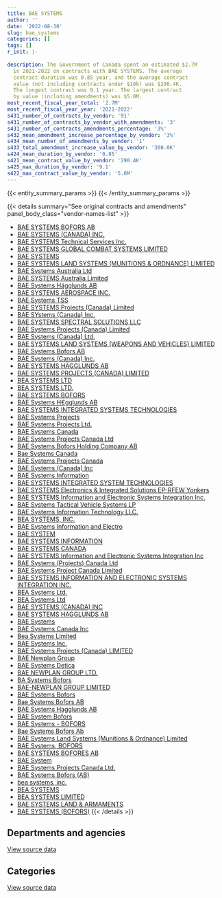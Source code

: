 ```yaml
---
title: BAE SYSTEMS
author: ''
date: '2022-08-30'
slug: bae_systems
categories: []
tags: []
r_init: |-
  
description: The Government of Canada spent an estimated $2.7M
  in 2021-2022 on contracts with BAE SYSTEMS. The average
  contract duration was 0.85 year, and the average contract
  value (not including contracts under $10k) was $290.4K.
  The longest contract was 9.1 year. The largest contract
  by value (including amendments) was $5.0M.
most_recent_fiscal_year_total: '2.7M'
most_recent_fiscal_year_year: '2021-2022'
s431_number_of_contracts_by_vendor: '91'
s431_number_of_contracts_by_vendor_with_amendments: '3'
s431_number_of_contracts_amendments_percentage: '3%'
s432_mean_amendment_increase_percentage_by_vendor: '3%'
s434_mean_number_of_amendments_by_vendor: '1'
s433_total_amendment_increase_value_by_vendor: '300.0K'
s424_mean_duration_by_vendor: '0.85'
s421_mean_contract_value_by_vendor: '290.4K'
s425_max_duration_by_vendor: '9.1'
s422_max_contract_value_by_vendor: '5.0M'
---
```


<script src="/rmarkdown-libs/htmlwidgets/htmlwidgets.js"></script>
<link href="/rmarkdown-libs/datatables-css/datatables-crosstalk.css" rel="stylesheet" />
<script src="/rmarkdown-libs/datatables-binding/datatables.js"></script>
<script src="/rmarkdown-libs/jquery/jquery-3.6.0.min.js"></script>
<link href="/rmarkdown-libs/dt-core-bootstrap/css/dataTables.bootstrap.min.css" rel="stylesheet" />
<link href="/rmarkdown-libs/dt-core-bootstrap/css/dataTables.bootstrap.extra.css" rel="stylesheet" />
<script src="/rmarkdown-libs/dt-core-bootstrap/js/jquery.dataTables.min.js"></script>
<script src="/rmarkdown-libs/dt-core-bootstrap/js/dataTables.bootstrap.min.js"></script>
<link href="/rmarkdown-libs/crosstalk/css/crosstalk.min.css" rel="stylesheet" />
<script src="/rmarkdown-libs/crosstalk/js/crosstalk.min.js"></script>
<script src="/rmarkdown-libs/htmlwidgets/htmlwidgets.js"></script>
<link href="/rmarkdown-libs/datatables-css/datatables-crosstalk.css" rel="stylesheet" />
<script src="/rmarkdown-libs/datatables-binding/datatables.js"></script>
<script src="/rmarkdown-libs/jquery/jquery-3.6.0.min.js"></script>
<link href="/rmarkdown-libs/dt-core-bootstrap/css/dataTables.bootstrap.min.css" rel="stylesheet" />
<link href="/rmarkdown-libs/dt-core-bootstrap/css/dataTables.bootstrap.extra.css" rel="stylesheet" />
<script src="/rmarkdown-libs/dt-core-bootstrap/js/jquery.dataTables.min.js"></script>
<script src="/rmarkdown-libs/dt-core-bootstrap/js/dataTables.bootstrap.min.js"></script>
<link href="/rmarkdown-libs/crosstalk/css/crosstalk.min.css" rel="stylesheet" />
<script src="/rmarkdown-libs/crosstalk/js/crosstalk.min.js"></script>

{{< entity_summary_params >}}
{{< /entity_summary_params >}}

{{< details summary="See original contracts and amendments" panel_body_class="vendor-names-list" >}}
- [BAE SYSTEMS BOFORS AB](https://search.open.canada.ca/en/ct/?sort=contract_value_f%20desc&page=1&search_text=%22BAE%20SYSTEMS%20BOFORS%20AB%22)
- [BAE SYSTEMS (CANADA) INC.](https://search.open.canada.ca/en/ct/?sort=contract_value_f%20desc&page=1&search_text=%22BAE%20SYSTEMS%20%28CANADA%29%20INC.%22)
- [BAE SYSTEMS Technical Services Inc.](https://search.open.canada.ca/en/ct/?sort=contract_value_f%20desc&page=1&search_text=%22BAE%20SYSTEMS%20Technical%20Services%20Inc.%22)
- [BAE SYSTEMS GLOBAL COMBAT SYSTEMS LIMITED](https://search.open.canada.ca/en/ct/?sort=contract_value_f%20desc&page=1&search_text=%22BAE%20SYSTEMS%20GLOBAL%20COMBAT%20SYSTEMS%20LIMITED%22)
- [BAE SYSTEMS](https://search.open.canada.ca/en/ct/?sort=contract_value_f%20desc&page=1&search_text=%22BAE%20SYSTEMS%22)
- [BAE SYSTEMS LAND SYSTEMS (MUNITIONS & ORDNANCE) LIMITED](https://search.open.canada.ca/en/ct/?sort=contract_value_f%20desc&page=1&search_text=%22BAE%20SYSTEMS%20LAND%20SYSTEMS%20%28MUNITIONS%20%26%20ORDNANCE%29%20LIMITED%22)
- [BAE Systems Australia Ltd](https://search.open.canada.ca/en/ct/?sort=contract_value_f%20desc&page=1&search_text=%22BAE%20Systems%20Australia%20Ltd%22)
- [BAE SYSTEMS Australia Limited](https://search.open.canada.ca/en/ct/?sort=contract_value_f%20desc&page=1&search_text=%22BAE%20SYSTEMS%20Australia%20Limited%22)
- [BAE Systems Hägglunds AB](https://search.open.canada.ca/en/ct/?sort=contract_value_f%20desc&page=1&search_text=%22BAE%20Systems%20H%c3%a4gglunds%20AB%22)
- [BAE SYSTEMS AEROSPACE INC.](https://search.open.canada.ca/en/ct/?sort=contract_value_f%20desc&page=1&search_text=%22BAE%20SYSTEMS%20AEROSPACE%20INC.%22)
- [BAE Systems TSS](https://search.open.canada.ca/en/ct/?sort=contract_value_f%20desc&page=1&search_text=%22BAE%20Systems%20TSS%22)
- [BAE SYSTEMS Projects (Canada) Limited](https://search.open.canada.ca/en/ct/?sort=contract_value_f%20desc&page=1&search_text=%22BAE%20SYSTEMS%20Projects%20%28Canada%29%20Limited%22)
- [BAE SYstems (Canada) Inc.](https://search.open.canada.ca/en/ct/?sort=contract_value_f%20desc&page=1&search_text=%22BAE%20SYstems%20%28Canada%29%20Inc.%22)
- [BAE SYSTEMS SPECTRAL SOLUTIONS LLC](https://search.open.canada.ca/en/ct/?sort=contract_value_f%20desc&page=1&search_text=%22BAE%20SYSTEMS%20SPECTRAL%20SOLUTIONS%20LLC%22)
- [BAE Systems Projects (Canada) Limited](https://search.open.canada.ca/en/ct/?sort=contract_value_f%20desc&page=1&search_text=%22BAE%20Systems%20Projects%20%28Canada%29%20Limited%22)
- [BAE Systems (Canada) Ltd.](https://search.open.canada.ca/en/ct/?sort=contract_value_f%20desc&page=1&search_text=%22BAE%20Systems%20%28Canada%29%20Ltd.%22)
- [BAE SYSTEMS LAND SYSTEMS (WEAPONS AND VEHICLES) LIMITED](https://search.open.canada.ca/en/ct/?sort=contract_value_f%20desc&page=1&search_text=%22BAE%20SYSTEMS%20LAND%20SYSTEMS%20%28WEAPONS%20AND%20VEHICLES%29%20LIMITED%22)
- [BAE Systems Bofors AB](https://search.open.canada.ca/en/ct/?sort=contract_value_f%20desc&page=1&search_text=%22BAE%20Systems%20Bofors%20AB%22)
- [BAE Systems (Canada) Inc.](https://search.open.canada.ca/en/ct/?sort=contract_value_f%20desc&page=1&search_text=%22BAE%20Systems%20%28Canada%29%20Inc.%22)
- [BAE SYSTEMS HÄGGLUNDS AB](https://search.open.canada.ca/en/ct/?sort=contract_value_f%20desc&page=1&search_text=%22BAE%20SYSTEMS%20H%c3%84GGLUNDS%20AB%22)
- [BAE SYSTEMS PROJECTS (CANADA) LIMITED](https://search.open.canada.ca/en/ct/?sort=contract_value_f%20desc&page=1&search_text=%22BAE%20SYSTEMS%20PROJECTS%20%28CANADA%29%20LIMITED%22)
- [BEA SYSTEMS LTD](https://search.open.canada.ca/en/ct/?sort=contract_value_f%20desc&page=1&search_text=%22BEA%20SYSTEMS%20LTD%22)
- [BEA SYSTEMS LTD.](https://search.open.canada.ca/en/ct/?sort=contract_value_f%20desc&page=1&search_text=%22BEA%20SYSTEMS%20LTD.%22)
- [BAE SYSTEMS BOFORS](https://search.open.canada.ca/en/ct/?sort=contract_value_f%20desc&page=1&search_text=%22BAE%20SYSTEMS%20BOFORS%22)
- [BAE Systems H€gglunds AB](https://search.open.canada.ca/en/ct/?sort=contract_value_f%20desc&page=1&search_text=%22BAE%20Systems%20H%e2%82%acgglunds%20AB%22)
- [BAE SYSTEMS INTEGRATED SYSTEMS TECHNOLOGIES](https://search.open.canada.ca/en/ct/?sort=contract_value_f%20desc&page=1&search_text=%22BAE%20SYSTEMS%20INTEGRATED%20SYSTEMS%20TECHNOLOGIES%22)
- [BAE Systems Projects](https://search.open.canada.ca/en/ct/?sort=contract_value_f%20desc&page=1&search_text=%22BAE%20Systems%20Projects%22)
- [BAE Systems Projects Ltd.](https://search.open.canada.ca/en/ct/?sort=contract_value_f%20desc&page=1&search_text=%22BAE%20Systems%20Projects%20Ltd.%22)
- [BAE Systems Canada](https://search.open.canada.ca/en/ct/?sort=contract_value_f%20desc&page=1&search_text=%22BAE%20Systems%20Canada%22)
- [BAE Systems Projects Canada Ltd](https://search.open.canada.ca/en/ct/?sort=contract_value_f%20desc&page=1&search_text=%22BAE%20Systems%20Projects%20Canada%20Ltd%22)
- [BAE Systems Bofors Holding Company AB](https://search.open.canada.ca/en/ct/?sort=contract_value_f%20desc&page=1&search_text=%22BAE%20Systems%20Bofors%20Holding%20Company%20AB%22)
- [Bae Systems Canada](https://search.open.canada.ca/en/ct/?sort=contract_value_f%20desc&page=1&search_text=%22Bae%20Systems%20Canada%22)
- [BAE Systems Projects Canada](https://search.open.canada.ca/en/ct/?sort=contract_value_f%20desc&page=1&search_text=%22BAE%20Systems%20Projects%20Canada%22)
- [BAE Systems (Canada) Inc](https://search.open.canada.ca/en/ct/?sort=contract_value_f%20desc&page=1&search_text=%22BAE%20Systems%20%28Canada%29%20Inc%22)
- [BAE Systems Information](https://search.open.canada.ca/en/ct/?sort=contract_value_f%20desc&page=1&search_text=%22BAE%20Systems%20Information%22)
- [BAE SYSTEMS INTEGRATED SYSTEM TECHNOLOGIES](https://search.open.canada.ca/en/ct/?sort=contract_value_f%20desc&page=1&search_text=%22BAE%20SYSTEMS%20INTEGRATED%20SYSTEM%20TECHNOLOGIES%22)
- [BAE SYSTEMS Electronics & Integrated Solutions EP-RFEW Yonkers](https://search.open.canada.ca/en/ct/?sort=contract_value_f%20desc&page=1&search_text=%22BAE%20SYSTEMS%20Electronics%20%26%20Integrated%20Solutions%20EP-RFEW%20Yonkers%22)
- [BAE SYSTEMS Information and Electronic Systems Integration Inc.](https://search.open.canada.ca/en/ct/?sort=contract_value_f%20desc&page=1&search_text=%22BAE%20SYSTEMS%20Information%20and%20Electronic%20Systems%20Integration%20Inc.%22)
- [BAE Systems Tactical Vehicle Systems LP](https://search.open.canada.ca/en/ct/?sort=contract_value_f%20desc&page=1&search_text=%22BAE%20Systems%20Tactical%20Vehicle%20Systems%20LP%22)
- [BAE Systems Information Technology LLC.](https://search.open.canada.ca/en/ct/?sort=contract_value_f%20desc&page=1&search_text=%22BAE%20Systems%20Information%20Technology%20LLC.%22)
- [BEA SYSTEMS, INC.](https://search.open.canada.ca/en/ct/?sort=contract_value_f%20desc&page=1&search_text=%22BEA%20SYSTEMS%2c%20INC.%22)
- [BAE Systems Information and Electro](https://search.open.canada.ca/en/ct/?sort=contract_value_f%20desc&page=1&search_text=%22BAE%20Systems%20Information%20and%20Electro%22)
- [BAE SYSTEM](https://search.open.canada.ca/en/ct/?sort=contract_value_f%20desc&page=1&search_text=%22BAE%20SYSTEM%22)
- [BAE SYSTEMS INFORMATION](https://search.open.canada.ca/en/ct/?sort=contract_value_f%20desc&page=1&search_text=%22BAE%20SYSTEMS%20INFORMATION%22)
- [BAE SYSTEMS CANADA](https://search.open.canada.ca/en/ct/?sort=contract_value_f%20desc&page=1&search_text=%22BAE%20SYSTEMS%20CANADA%22)
- [BAE SYSTEMS Information and Electronic Systems Integration Inc](https://search.open.canada.ca/en/ct/?sort=contract_value_f%20desc&page=1&search_text=%22BAE%20SYSTEMS%20Information%20and%20Electronic%20Systems%20Integration%20Inc%22)
- [BAE Systems (Projects) Canada Ltd](https://search.open.canada.ca/en/ct/?sort=contract_value_f%20desc&page=1&search_text=%22BAE%20Systems%20%28Projects%29%20Canada%20Ltd%22)
- [BAE Systems Project Canada Limited](https://search.open.canada.ca/en/ct/?sort=contract_value_f%20desc&page=1&search_text=%22BAE%20Systems%20Project%20Canada%20Limited%22)
- [BAE SYSTEMS INFORMATION AND ELECTRONIC SYSTEMS INTEGRATION INC.](https://search.open.canada.ca/en/ct/?sort=contract_value_f%20desc&page=1&search_text=%22BAE%20SYSTEMS%20INFORMATION%20AND%20ELECTRONIC%20SYSTEMS%20INTEGRATION%20INC.%22)
- [BEA Systems Ltd.](https://search.open.canada.ca/en/ct/?sort=contract_value_f%20desc&page=1&search_text=%22BEA%20Systems%20Ltd.%22)
- [BEA Systems Ltd](https://search.open.canada.ca/en/ct/?sort=contract_value_f%20desc&page=1&search_text=%22BEA%20Systems%20Ltd%22)
- [BAE SYSTEMS (CANADA) INC](https://search.open.canada.ca/en/ct/?sort=contract_value_f%20desc&page=1&search_text=%22BAE%20SYSTEMS%20%28CANADA%29%20INC%22)
- [BAE SYSTEMS HAGGLUNDS AB](https://search.open.canada.ca/en/ct/?sort=contract_value_f%20desc&page=1&search_text=%22BAE%20SYSTEMS%20HAGGLUNDS%20AB%22)
- [BAE Systems](https://search.open.canada.ca/en/ct/?sort=contract_value_f%20desc&page=1&search_text=%22BAE%20Systems%22)
- [BAE Systems Canada Inc](https://search.open.canada.ca/en/ct/?sort=contract_value_f%20desc&page=1&search_text=%22BAE%20Systems%20Canada%20Inc%22)
- [Bea Systems Limited](https://search.open.canada.ca/en/ct/?sort=contract_value_f%20desc&page=1&search_text=%22Bea%20Systems%20Limited%22)
- [BAE Systems Inc.](https://search.open.canada.ca/en/ct/?sort=contract_value_f%20desc&page=1&search_text=%22BAE%20Systems%20Inc.%22)
- [BAE Systems Projects (Canada) LIMITED](https://search.open.canada.ca/en/ct/?sort=contract_value_f%20desc&page=1&search_text=%22BAE%20Systems%20Projects%20%28Canada%29%20LIMITED%22)
- [BAE Newplan Group](https://search.open.canada.ca/en/ct/?sort=contract_value_f%20desc&page=1&search_text=%22BAE%20Newplan%20Group%22)
- [BAE Systems Detica](https://search.open.canada.ca/en/ct/?sort=contract_value_f%20desc&page=1&search_text=%22BAE%20Systems%20Detica%22)
- [BAE NEWPLAN GROUP LTD.](https://search.open.canada.ca/en/ct/?sort=contract_value_f%20desc&page=1&search_text=%22BAE%20NEWPLAN%20GROUP%20LTD.%22)
- [BA Systems Bofors](https://search.open.canada.ca/en/ct/?sort=contract_value_f%20desc&page=1&search_text=%22BA%20Systems%20Bofors%22)
- [BAE-NEWPLAN GROUP LIMITED](https://search.open.canada.ca/en/ct/?sort=contract_value_f%20desc&page=1&search_text=%22BAE-NEWPLAN%20GROUP%20LIMITED%22)
- [BAE Systems Bofors](https://search.open.canada.ca/en/ct/?sort=contract_value_f%20desc&page=1&search_text=%22BAE%20Systems%20Bofors%22)
- [Bae Systems Bofors AB](https://search.open.canada.ca/en/ct/?sort=contract_value_f%20desc&page=1&search_text=%22Bae%20Systems%20Bofors%20AB%22)
- [BAE Systems Hagglunds AB](https://search.open.canada.ca/en/ct/?sort=contract_value_f%20desc&page=1&search_text=%22BAE%20Systems%20Hagglunds%20AB%22)
- [BAE System Bofors](https://search.open.canada.ca/en/ct/?sort=contract_value_f%20desc&page=1&search_text=%22BAE%20System%20Bofors%22)
- [BAE Systems - BOFORS](https://search.open.canada.ca/en/ct/?sort=contract_value_f%20desc&page=1&search_text=%22BAE%20Systems%20-%20BOFORS%22)
- [Bae Systems Bofors Ab](https://search.open.canada.ca/en/ct/?sort=contract_value_f%20desc&page=1&search_text=%22Bae%20Systems%20Bofors%20Ab%22)
- [BAE Systems Land Systems (Munitions & Ordnance) Limited](https://search.open.canada.ca/en/ct/?sort=contract_value_f%20desc&page=1&search_text=%22BAE%20Systems%20Land%20Systems%20%28Munitions%20%26%20Ordnance%29%20Limited%22)
- [BAE Systems, BOFORS](https://search.open.canada.ca/en/ct/?sort=contract_value_f%20desc&page=1&search_text=%22BAE%20Systems%2c%20BOFORS%22)
- [BAE SYSTEMS BOFORES AB](https://search.open.canada.ca/en/ct/?sort=contract_value_f%20desc&page=1&search_text=%22BAE%20SYSTEMS%20BOFORES%20AB%22)
- [BAE System](https://search.open.canada.ca/en/ct/?sort=contract_value_f%20desc&page=1&search_text=%22BAE%20System%22)
- [BAE Systems Projects Canada Ltd.](https://search.open.canada.ca/en/ct/?sort=contract_value_f%20desc&page=1&search_text=%22BAE%20Systems%20Projects%20Canada%20Ltd.%22)
- [BAE Systems Bofors (AB)](https://search.open.canada.ca/en/ct/?sort=contract_value_f%20desc&page=1&search_text=%22BAE%20Systems%20Bofors%20%28AB%29%22)
- [bea systems, inc.](https://search.open.canada.ca/en/ct/?sort=contract_value_f%20desc&page=1&search_text=%22bea%20systems%2c%20inc.%22)
- [BEA SYSTEMS](https://search.open.canada.ca/en/ct/?sort=contract_value_f%20desc&page=1&search_text=%22BEA%20SYSTEMS%22)
- [BEA SYSTEMS LIMITED](https://search.open.canada.ca/en/ct/?sort=contract_value_f%20desc&page=1&search_text=%22BEA%20SYSTEMS%20LIMITED%22)
- [BAE SYSTEMS LAND & ARMAMENTS](https://search.open.canada.ca/en/ct/?sort=contract_value_f%20desc&page=1&search_text=%22BAE%20SYSTEMS%20LAND%20%26%20ARMAMENTS%22)
- [BAE SYSTEMS (BOFORS)](https://search.open.canada.ca/en/ct/?sort=contract_value_f%20desc&page=1&search_text=%22BAE%20SYSTEMS%20%28BOFORS%29%22)
{{< /details >}}

## Departments and agencies

<div id="htmlwidget-1" style="width:100%;height:auto;" class="datatables html-widget"></div>
<script type="application/json" data-for="htmlwidget-1">{"x":{"style":"bootstrap","filter":"none","vertical":false,"data":[["<a href=\"/departments/dfatd-maecd/\">Global Affairs Canada<\/a>","<a href=\"/departments/dnd-mdn/\">National Defence<\/a>"],[null,7150191.74],[null,2057353.01],[116198.83,1327588.57],[28357.73,2718016.52]],"container":"<table class=\"table table-striped table-hover row-border order-column display\">\n  <thead>\n    <tr>\n      <th>Department<\/th>\n      <th>2018-2019<\/th>\n      <th>2019-2020<\/th>\n      <th>2020-2021<\/th>\n      <th>2021-2022<\/th>\n    <\/tr>\n  <\/thead>\n<\/table>","options":{"order":[[4,"desc"]],"pageLength":10,"autoWidth":true,"columnDefs":[{"targets":1,"render":"function(data, type, row, meta) {\n    return type !== 'display' ? data : DTWidget.formatCurrency(data, \"$\", 2, 3, \",\", \".\", true, null);\n  }"},{"targets":2,"render":"function(data, type, row, meta) {\n    return type !== 'display' ? data : DTWidget.formatCurrency(data, \"$\", 2, 3, \",\", \".\", true, null);\n  }"},{"targets":3,"render":"function(data, type, row, meta) {\n    return type !== 'display' ? data : DTWidget.formatCurrency(data, \"$\", 2, 3, \",\", \".\", true, null);\n  }"},{"targets":4,"render":"function(data, type, row, meta) {\n    return type !== 'display' ? data : DTWidget.formatCurrency(data, \"$\", 2, 3, \",\", \".\", true, null);\n  }"},{"width":"16%","targets":[1,2,3,4]},{"className":"dt-right","targets":[1,2,3,4]}],"orderClasses":false}},"evals":["options.columnDefs.0.render","options.columnDefs.1.render","options.columnDefs.2.render","options.columnDefs.3.render"],"jsHooks":[]}</script>
<p class="text-right">
<a href="https://github.com/GoC-Spending/contracts-data/tree/main/data/out/vendors/bae_systems/summary_by_fiscal_year_by_department.csv" class="source-data-link btn btn-link">View source data</a>
</p>

## Categories

<div id="htmlwidget-2" style="width:100%;height:auto;" class="datatables html-widget"></div>
<script type="application/json" data-for="htmlwidget-2">{"x":{"style":"bootstrap","filter":"none","vertical":false,"data":[["<a href=\"/categories/facilities_and_construction/\">Facilities and construction<\/a>","<a href=\"/categories/office_management/\">Office management<\/a>","<a href=\"/categories/defence/\">Defence<\/a>","<a href=\"/categories/information_technology/\">Information technology<\/a>","<a href=\"/categories/industrial_products_and_services/\">Industrial products and services<\/a>","<a href=\"/categories/security_and_protection/\">Security and protection<\/a>","<a href=\"/categories/human_capital/\">Human capital<\/a>"],[2541732.15,null,3551197.91,null,1003766.42,53495.26,null],[597917.17,null,1132129.36,null,327306.48,null,null],[127322.71,109056.89,422874.41,116198.83,600874.26,null,67460.29],[771914.17,null,501640.7,28357.73,1444461.65,null,null]],"container":"<table class=\"table table-striped table-hover row-border order-column display\">\n  <thead>\n    <tr>\n      <th>Category<\/th>\n      <th>2018-2019<\/th>\n      <th>2019-2020<\/th>\n      <th>2020-2021<\/th>\n      <th>2021-2022<\/th>\n    <\/tr>\n  <\/thead>\n<\/table>","options":{"order":[[4,"desc"]],"dom":"t","pageLength":30,"autoWidth":true,"columnDefs":[{"targets":1,"render":"function(data, type, row, meta) {\n    return type !== 'display' ? data : DTWidget.formatCurrency(data, \"$\", 2, 3, \",\", \".\", true, null);\n  }"},{"targets":2,"render":"function(data, type, row, meta) {\n    return type !== 'display' ? data : DTWidget.formatCurrency(data, \"$\", 2, 3, \",\", \".\", true, null);\n  }"},{"targets":3,"render":"function(data, type, row, meta) {\n    return type !== 'display' ? data : DTWidget.formatCurrency(data, \"$\", 2, 3, \",\", \".\", true, null);\n  }"},{"targets":4,"render":"function(data, type, row, meta) {\n    return type !== 'display' ? data : DTWidget.formatCurrency(data, \"$\", 2, 3, \",\", \".\", true, null);\n  }"},{"width":"16%","targets":[1,2,3,4]},{"className":"dt-right","targets":[1,2,3,4]}],"orderClasses":false,"lengthMenu":[10,25,30,50,100]}},"evals":["options.columnDefs.0.render","options.columnDefs.1.render","options.columnDefs.2.render","options.columnDefs.3.render"],"jsHooks":[]}</script>
<p class="text-right">
<a href="https://github.com/GoC-Spending/contracts-data/tree/main/data/out/vendors/bae_systems/summary_by_fiscal_year_by_category.csv" class="source-data-link btn btn-link">View source data</a>
</p>
